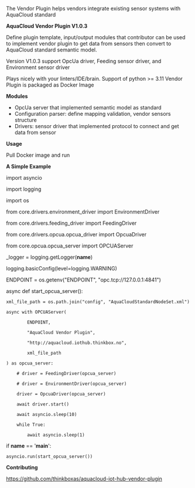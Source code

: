 The Vendor Plugin helps vendors integrate existing sensor systems with AquaCloud standard

**AquaCloud Vendor Plugin V1.0.3** 

Define plugin template, input/output modules that contributor can be used to implement vendor plugin to get data from
sensors then convert to AquaCloud standard semantic model.

Version V1.0.3 support OpcUa driver, Feeding sensor driver, and Environment sensor driver

Plays nicely with your linters/IDE/brain.
Support of python >= 3.11
Vendor Plugin is packaged as Docker Image

**Modules**

+ OpcUa server that implemented semantic model as standard
+ Configuration parser: define mapping validation, vendor sensors structure
+ Drivers: sensor driver that implemented protocol to connect and get data from sensor

**Usage**

Pull Docker image and run

**A Simple Example**

import asyncio

import logging

import os

from core.drivers.environment_driver import EnvironmentDriver

from core.drivers.feeding_driver import FeedingDriver

from core.drivers.opcua.opcua_driver import OpcuaDriver

from core.opcua.opcua_server import OPCUAServer

_logger = logging.getLogger(__name__)

logging.basicConfig(level=logging.WARNING)

ENDPOINT = os.getenv("ENDPOINT", "opc.tcp://127.0.0.1:4841")


async def start_opcua_server():

    xml_file_path = os.path.join("config", "AquaCloudStandardNodeSet.xml")
    
    async with OPCUAServer(
    
            ENDPOINT,
            
            "AquaCloud Vendor Plugin",
            
            "http://aquacloud.iothub.thinkbox.no",
            
            xml_file_path
            
    ) as opcua_server:
    
        # driver = FeedingDriver(opcua_server)
        
        # driver = EnvironmentDriver(opcua_server)
        
        driver = OpcuaDriver(opcua_server)
        
        await driver.start()
        
        await asyncio.sleep(10)
        
        while True:
        
            await asyncio.sleep(1)


if __name__ == '__main__':

    asyncio.run(start_opcua_server())

**Contributing**

https://github.com/thinkboxas/aquacloud-iot-hub-vendor-plugin

